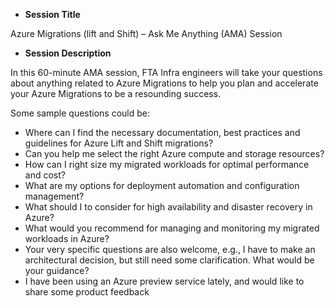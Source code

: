 - **Session Title**

Azure Migrations (lift and Shift) – Ask Me Anything (AMA) Session

- **Session Description**

In this 60-minute AMA session, FTA Infra engineers will take your questions about anything related to Azure Migrations to help you plan and accelerate your Azure Migrations to be a resounding success.

Some sample questions could be:

- Where can I find the necessary documentation, best practices and guidelines for Azure Lift and Shift migrations?
- Can you help me select the right Azure compute and storage resources?
- How can I right size my migrated workloads for optimal performance and cost?
- What are my options for deployment automation and configuration management?
- What should I to consider for high availability and disaster recovery in Azure?
- What would you recommend for managing and monitoring my migrated workloads in Azure?
- Your very specific questions are also welcome, e.g., I have to make an architectural decision, but still need some clarification. What would be your guidance?
- I have been using an Azure preview service lately, and would like to share some product feedback